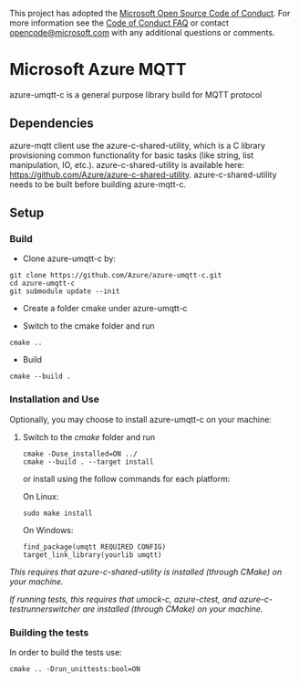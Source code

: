 This project has adopted the [Microsoft Open Source Code of Conduct](https://opensource.microsoft.com/codeofconduct/). For more information see the [Code of Conduct FAQ](https://opensource.microsoft.com/codeofconduct/faq/) or contact [opencode@microsoft.com](mailto:opencode@microsoft.com) with any additional questions or comments.

# Microsoft Azure MQTT

azure-umqtt-c is a general purpose library build for MQTT protocol

## Dependencies

azure-mqtt client use the azure-c-shared-utility, which is a C library provisioning common functionality for basic tasks (like string, list manipulation, IO, etc.).
azure-c-shared-utility is available here: <https://github.com/Azure/azure-c-shared-utility>.
azure-c-shared-utility needs to be built before building azure-mqtt-c.  

## Setup

### Build

- Clone azure-umqtt-c by:

```Shell
git clone https://github.com/Azure/azure-umqtt-c.git
cd azure-umqtt-c
git submodule update --init
```

- Create a folder cmake under azure-umqtt-c

- Switch to the cmake folder and run

```Shell
cmake ..
```

- Build

```Shell
cmake --build .
```

### Installation and Use

Optionally, you may choose to install azure-umqtt-c on your machine:

1. Switch to the *cmake* folder and run

    ```Shell
    cmake -Duse_installed=ON ../
    cmake --build . --target install
    ```

    or install using the follow commands for each platform:

    On Linux:

    ```Shell
    sudo make install
    ```

    On Windows:

    ```Shell
    find_package(umqtt REQUIRED CONFIG)
    target_link_library(yourlib umqtt)
    ```

_This requires that azure-c-shared-utility is installed (through CMake) on your machine._

_If running tests, this requires that umock-c, azure-ctest, and azure-c-testrunnerswitcher are installed (through CMake) on your machine._

### Building the tests

In order to build the tests use:

```Shell
cmake .. -Drun_unittests:bool=ON
```
